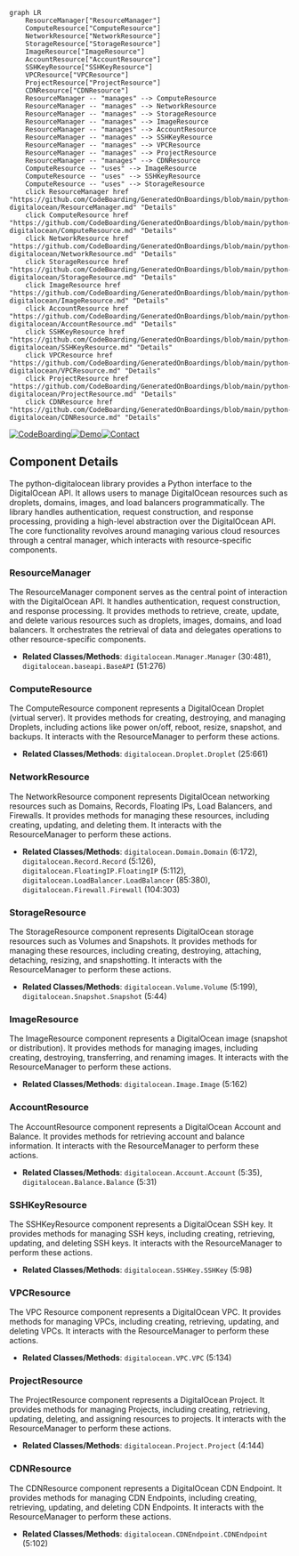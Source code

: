 ```mermaid
graph LR
    ResourceManager["ResourceManager"]
    ComputeResource["ComputeResource"]
    NetworkResource["NetworkResource"]
    StorageResource["StorageResource"]
    ImageResource["ImageResource"]
    AccountResource["AccountResource"]
    SSHKeyResource["SSHKeyResource"]
    VPCResource["VPCResource"]
    ProjectResource["ProjectResource"]
    CDNResource["CDNResource"]
    ResourceManager -- "manages" --> ComputeResource
    ResourceManager -- "manages" --> NetworkResource
    ResourceManager -- "manages" --> StorageResource
    ResourceManager -- "manages" --> ImageResource
    ResourceManager -- "manages" --> AccountResource
    ResourceManager -- "manages" --> SSHKeyResource
    ResourceManager -- "manages" --> VPCResource
    ResourceManager -- "manages" --> ProjectResource
    ResourceManager -- "manages" --> CDNResource
    ComputeResource -- "uses" --> ImageResource
    ComputeResource -- "uses" --> SSHKeyResource
    ComputeResource -- "uses" --> StorageResource
    click ResourceManager href "https://github.com/CodeBoarding/GeneratedOnBoardings/blob/main/python-digitalocean/ResourceManager.md" "Details"
    click ComputeResource href "https://github.com/CodeBoarding/GeneratedOnBoardings/blob/main/python-digitalocean/ComputeResource.md" "Details"
    click NetworkResource href "https://github.com/CodeBoarding/GeneratedOnBoardings/blob/main/python-digitalocean/NetworkResource.md" "Details"
    click StorageResource href "https://github.com/CodeBoarding/GeneratedOnBoardings/blob/main/python-digitalocean/StorageResource.md" "Details"
    click ImageResource href "https://github.com/CodeBoarding/GeneratedOnBoardings/blob/main/python-digitalocean/ImageResource.md" "Details"
    click AccountResource href "https://github.com/CodeBoarding/GeneratedOnBoardings/blob/main/python-digitalocean/AccountResource.md" "Details"
    click SSHKeyResource href "https://github.com/CodeBoarding/GeneratedOnBoardings/blob/main/python-digitalocean/SSHKeyResource.md" "Details"
    click VPCResource href "https://github.com/CodeBoarding/GeneratedOnBoardings/blob/main/python-digitalocean/VPCResource.md" "Details"
    click ProjectResource href "https://github.com/CodeBoarding/GeneratedOnBoardings/blob/main/python-digitalocean/ProjectResource.md" "Details"
    click CDNResource href "https://github.com/CodeBoarding/GeneratedOnBoardings/blob/main/python-digitalocean/CDNResource.md" "Details"
```
[![CodeBoarding](https://img.shields.io/badge/Generated%20by-CodeBoarding-9cf?style=flat-square)](https://github.com/CodeBoarding/CodeBoarding)[![Demo](https://img.shields.io/badge/Try%20our-Demo-blue?style=flat-square)](https://www.codeboarding.org/demo)[![Contact](https://img.shields.io/badge/Contact%20us%20-%20codeboarding@gmail.com-lightgrey?style=flat-square)](mailto:codeboarding@gmail.com)

## Component Details

The python-digitalocean library provides a Python interface to the DigitalOcean API. It allows users to manage DigitalOcean resources such as droplets, domains, images, and load balancers programmatically. The library handles authentication, request construction, and response processing, providing a high-level abstraction over the DigitalOcean API. The core functionality revolves around managing various cloud resources through a central manager, which interacts with resource-specific components.

### ResourceManager
The ResourceManager component serves as the central point of interaction with the DigitalOcean API. It handles authentication, request construction, and response processing. It provides methods to retrieve, create, update, and delete various resources such as droplets, images, domains, and load balancers. It orchestrates the retrieval of data and delegates operations to other resource-specific components.
- **Related Classes/Methods**: `digitalocean.Manager.Manager` (30:481), `digitalocean.baseapi.BaseAPI` (51:276)

### ComputeResource
The ComputeResource component represents a DigitalOcean Droplet (virtual server). It provides methods for creating, destroying, and managing Droplets, including actions like power on/off, reboot, resize, snapshot, and backups. It interacts with the ResourceManager to perform these actions.
- **Related Classes/Methods**: `digitalocean.Droplet.Droplet` (25:661)

### NetworkResource
The NetworkResource component represents DigitalOcean networking resources such as Domains, Records, Floating IPs, Load Balancers, and Firewalls. It provides methods for managing these resources, including creating, updating, and deleting them. It interacts with the ResourceManager to perform these actions.
- **Related Classes/Methods**: `digitalocean.Domain.Domain` (6:172), `digitalocean.Record.Record` (5:126), `digitalocean.FloatingIP.FloatingIP` (5:112), `digitalocean.LoadBalancer.LoadBalancer` (85:380), `digitalocean.Firewall.Firewall` (104:303)

### StorageResource
The StorageResource component represents DigitalOcean storage resources such as Volumes and Snapshots. It provides methods for managing these resources, including creating, destroying, attaching, detaching, resizing, and snapshotting. It interacts with the ResourceManager to perform these actions.
- **Related Classes/Methods**: `digitalocean.Volume.Volume` (5:199), `digitalocean.Snapshot.Snapshot` (5:44)

### ImageResource
The ImageResource component represents a DigitalOcean image (snapshot or distribution). It provides methods for managing images, including creating, destroying, transferring, and renaming images. It interacts with the ResourceManager to perform these actions.
- **Related Classes/Methods**: `digitalocean.Image.Image` (5:162)

### AccountResource
The AccountResource component represents a DigitalOcean Account and Balance. It provides methods for retrieving account and balance information. It interacts with the ResourceManager to perform these actions.
- **Related Classes/Methods**: `digitalocean.Account.Account` (5:35), `digitalocean.Balance.Balance` (5:31)

### SSHKeyResource
The SSHKeyResource component represents a DigitalOcean SSH key. It provides methods for managing SSH keys, including creating, retrieving, updating, and deleting SSH keys. It interacts with the ResourceManager to perform these actions.
- **Related Classes/Methods**: `digitalocean.SSHKey.SSHKey` (5:98)

### VPCResource
The VPC Resource component represents a DigitalOcean VPC. It provides methods for managing VPCs, including creating, retrieving, updating, and deleting VPCs. It interacts with the ResourceManager to perform these actions.
- **Related Classes/Methods**: `digitalocean.VPC.VPC` (5:134)

### ProjectResource
The ProjectResource component represents a DigitalOcean Project. It provides methods for managing Projects, including creating, retrieving, updating, deleting, and assigning resources to projects. It interacts with the ResourceManager to perform these actions.
- **Related Classes/Methods**: `digitalocean.Project.Project` (4:144)

### CDNResource
The CDNResource component represents a DigitalOcean CDN Endpoint. It provides methods for managing CDN Endpoints, including creating, retrieving, updating, and deleting CDN Endpoints. It interacts with the ResourceManager to perform these actions.
- **Related Classes/Methods**: `digitalocean.CDNEndpoint.CDNEndpoint` (5:102)
